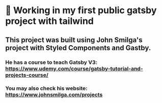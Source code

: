 # 🚀 Working in my first public gatsby project with tailwind

## This project was built using John Smilga's project with Styled Components and Gastby.

### He has a course to teach Gatsby V3: https://www.udemy.com/course/gatsby-tutorial-and-projects-course/

### You may also check his website: https://www.johnsmilga.com/projects